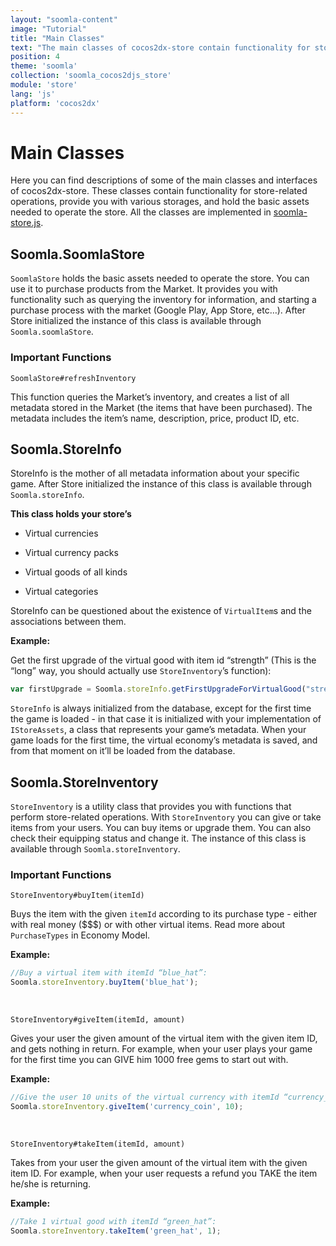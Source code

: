 ```yaml
---
layout: "soomla-content"
image: "Tutorial"
title: "Main Classes"
text: "The main classes of cocos2dx-store contain functionality for store-related operations such as purchasing, billing, inventory querying and storage."
position: 4
theme: 'soomla'
collection: 'soomla_cocos2djs_store'
module: 'store'
lang: 'js'
platform: 'cocos2dx'
---
```


# Main Classes

Here you can find descriptions of some of the main classes and interfaces of cocos2dx-store. These classes contain functionality for store-related operations, provide you with various storages, and hold the basic assets needed to operate the store.
All the classes are implemented in [soomla-store.js](https://github.com/soomla/cocos2dx-store/blob/master/js/soomla-store.js).

## Soomla.SoomlaStore

`SoomlaStore` holds the basic assets needed to operate the store. You can use it to purchase products from the Market. It provides you with functionality such as querying the inventory for information, and starting a purchase process with the market (Google Play, App Store, etc…).
After Store initialized the instance of this class is available through `Soomla.soomlaStore`.

### Important Functions

`SoomlaStore#refreshInventory`

This function queries the Market’s inventory, and creates a list of all metadata stored in the Market (the items that have been purchased). The metadata includes the item’s name, description, price, product ID, etc.

## Soomla.StoreInfo

StoreInfo is the mother of all metadata information about your specific game.
After Store initialized the instance of this class is available through `Soomla.storeInfo`.

**This class holds your store’s**

- Virtual currencies

- Virtual currency packs

- Virtual goods of all kinds

- Virtual categories

StoreInfo can be questioned about the existence of `VirtualItem`s and the associations between them.

**Example:**

Get the first upgrade of the virtual good with item id “strength” (This is the “long” way, you should actually use `StoreInventory`’s function):

``` js
var firstUpgrade = Soomla.storeInfo.getFirstUpgradeForVirtualGood("strength");
```

`StoreInfo` is always initialized from the database, except for the first time the game is loaded - in that case it is initialized
with your implementation of `IStoreAssets`, a class that represents your game’s metadata. When your game loads for the first time,
the virtual economy’s metadata is saved, and from that moment on it’ll be loaded from the database.

## Soomla.StoreInventory

`StoreInventory` is a utility class that provides you with functions that perform store-related operations. With `StoreInventory` you can give or take items from your users. You can buy items or upgrade them. You can also check their equipping status and change it.
The instance of this class is available through `Soomla.storeInventory`.

### Important Functions

`StoreInventory#buyItem(itemId)`

Buys the item with the given `itemId` according to its purchase type - either with real money ($$$) or with other virtual items. Read more about `PurchaseTypes` in Economy Model.

**Example:**

``` js
//Buy a virtual item with itemId “blue_hat”:
Soomla.storeInventory.buyItem('blue_hat');
```
<br>

`StoreInventory#giveItem(itemId, amount)`

Gives your user the given amount of the virtual item with the given item ID, and gets nothing in return. For example, when your user plays your game for the first time you can GIVE him 1000 free gems to start out with.

**Example:**

``` js
//Give the user 10 units of the virtual currency with itemId “currency_coin”:
Soomla.storeInventory.giveItem('currency_coin', 10);
```
<br>

`StoreInventory#takeItem(itemId, amount)`

Takes from your user the given amount of the virtual item with the given item ID. For example, when your user requests a refund you TAKE the item he/she is returning.

**Example:**

``` js
//Take 1 virtual good with itemId “green_hat”:
Soomla.storeInventory.takeItem('green_hat', 1);
```
